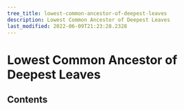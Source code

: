 ```yaml
---
tree_title: lowest-common-ancestor-of-deepest-leaves
description: Lowest Common Ancestor of Deepest Leaves
last_modified: 2022-06-09T21:23:28.2328
---
```


# Lowest Common Ancestor of Deepest Leaves

## Contents
